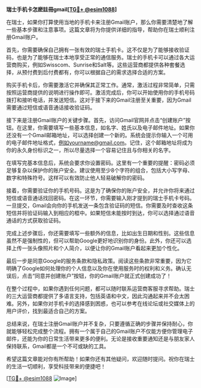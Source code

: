 **瑞士手机卡怎麽註冊gmail[[TG💪+ @esim1088](https://t.me/s/esim1088)]**

在瑞士，如果你打算使用当地的手机卡来注册Gmail账户，那么你需要清楚地了解一些基本步骤和注意事项。这篇文章将为你提供详细的指导，帮助你在瑞士顺利注册Gmail账户。

首先，你需要确保自己拥有一张有效的瑞士手机卡。这不仅是为了能够接收验证码，也是为了能够在瑞士本地享受正常的通信服务。瑞士的手机卡可以通过各大运营商购买，例如Swisscom、Sunrise和Salt等。这些运营商都提供各种套餐选择，从预付费到后付费都有，你可以根据自己的需求选择合适的方案。

购买手机卡后，你需要激活它并确保其正常工作。通常，激活过程非常简单，只需按照运营商提供的说明进行操作即可。激活完成后，你可以开始使用你的手机号码拨打和接听电话，并发送短信。这对于接下来的Gmail注册至关重要，因为Gmail需要通过短信或语音通话接收验证码。

接下来是注册Gmail账户的关键步骤。首先，访问Gmail官网并点击“创建账户”按钮。在这里，你需要填写一些基本信息，如名字、姓氏以及电子邮件地址。如果你还没有一个Gmail邮箱地址，可以选择创建一个新的。系统会提示你输入一个可用的电子邮件地址格式，例如yourname@gmail.com。记住，这个邮箱地址将成为你的永久身份标识之一，所以尽量选择一个容易记住且与你相关的名字。

在填写完基本信息后，系统会要求你设置密码。这里有一个重要的提醒：密码必须足够复杂以保护你的账户安全。建议使用至少8个字符的组合，包括大小写字母、数字和特殊符号。这样可以有效防止他人轻易破解你的密码。

接着，你需要验证你的手机号码。这是为了确保你的账户安全，并允许你将来通过短信或语音通话找回密码。在这一环节，你需要输入刚才提到的瑞士手机卡号码。一旦提交，Gmail会向你的手机发送一条包含验证码的短信。你需要及时查收这条短信并将验证码输入到相应的框中。如果短信未能按时到达，你可以选择通过语音通话的方式获取验证码。

完成上述步骤后，你还需要填写一些额外的信息，比如出生日期和性别。这些信息虽然不是强制性的，但可以帮助Google更好地识别你的身份。此外，你还可以选择上传一张头像照片和个人简介，以便让你的Gmail账户看起来更加个性化。

最后一步是同意Google的服务条款和隐私政策。阅读这些条款非常重要，因为它明确了Google如何处理你的个人信息以及你在使用服务时的权利和义务。确认无误后，点击“同意并创建账户”按钮，你的Gmail账户就正式创建成功了！

在整个过程中，如果你遇到任何问题，都可以随时联系运营商客服寻求帮助。瑞士的三大运营商都提供了多语言支持，包括英语和中文，因此沟通起来并不会太困难。另外，如果你对手机卡的选择感到困惑，也可以参考在线论坛或社交媒体上的用户评价，找到最适合自己的方案。

总结来说，在瑞士注册Gmail账户并不复杂，只要遵循正确的步骤并保持耐心，你就能够轻松完成整个流程。拥有一个属于自己的Gmail账户不仅能方便你管理电子邮件，还能为你的日常生活带来更多的便利。无论是接收重要通知还是与朋友家人保持联系，Gmail都是一个不可或缺的工具。

希望这篇文章能对你有所帮助！如果你还有其他疑问，欢迎随时提问。祝你在瑞士的生活一切顺利，享受科技带来的便捷吧！

[[TG💪+ @esim1088](https://t.me/s/esim1088) ![Image](https://i.postimg.cc/4NQfJmqS/Snipaste-2025-05-13-00-14-12.png)]